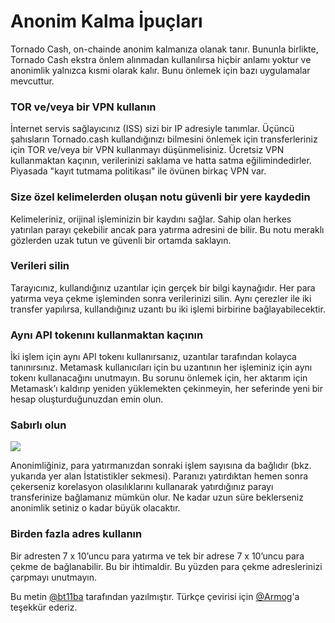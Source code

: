 # Anonim Kalma İpuçları

Tornado Cash, on-chainde anonim kalmanıza olanak tanır. Bununla birlikte, Tornado Cash ekstra önlem alınmadan kullanılırsa hiçbir anlamı yoktur ve anonimlik yalnızca kısmi olarak kalır. Bunu önlemek için bazı uygulamalar mevcuttur.

### TOR ve/veya bir VPN kullanın

İnternet servis sağlayıcınız (ISS) sizi bir IP adresiyle tanımlar. Üçüncü şahısların Tornado.cash kullandığınızı bilmesini önlemek için transferleriniz için TOR ve/veya bir VPN kullanmayı düşünmelisiniz. Ücretsiz VPN kullanmaktan kaçının, verilerinizi saklama ve hatta satma eğilimindedirler. Piyasada "kayıt tutmama politikası" ile övünen birkaç VPN var.

### Size özel kelimelerden oluşan notu güvenli bir yere kaydedin

Kelimeleriniz, orijinal işleminizin bir kaydını sağlar. Sahip olan herkes yatırılan parayı çekebilir ancak para yatırma adresini de bilir. Bu notu meraklı gözlerden uzak tutun ve güvenli bir ortamda saklayın.

### Verileri silin

Tarayıcınız, kullandığınız uzantılar için gerçek bir bilgi kaynağıdır. Her para yatırma veya çekme işleminden sonra verilerinizi silin. Aynı çerezler ile iki transfer yapılırsa, kullandığınız uzantı bu iki işlemi birbirine bağlayabilecektir.

### Aynı API tokenını kullanmaktan kaçının

İki işlem için aynı API tokenı kullanırsanız, uzantılar tarafından kolayca tanınırsınız. Metamask kullanıcıları için bu uzantının her işleminiz için aynı tokenı kullanacağını unutmayın. Bu sorunu önlemek için, her aktarım için Metamask’ı kaldırıp yeniden yüklemekten çekinmeyin, her seferinde yeni bir hesap oluşturduğunuzdan emin olun.

### Sabırlı olun

![](https://gblobscdn.gitbook.com/assets%2F-MXflGk4w5pDjjlmPCuF%2F-MgQVRqU6Ff6ypW\_Q-fV%2F-MgQW0ko2bOUYlnsuG0F%2Fozxj.png?alt=media\&token=1debad58-aa3c-4638-9d18-1636e87e3d0a)

Anonimliğiniz, para yatırmanızdan sonraki işlem sayısına da bağlıdır (bkz. yukarıda yer alan İstatistikler sekmesi). Paranızı yatırdıktan hemen sonra çekerseniz korelasyon olasılıklarını kullanarak yatırdığınız parayı transferinize bağlamanız mümkün olur. Ne kadar uzun süre beklerseniz anonimlik setiniz o kadar büyük olacaktır.

### Birden fazla adres kullanın

Bir adresten 7 x 10’uncu para yatırma ve tek bir adrese 7 x 10’uncu para çekme de bağlanabilir. Bu bir ihtimaldir. Bu yüzden para çekme adreslerinizi çarpmayı unutmayın.

Bu metin [@bt11ba](https://torn.community/u/bt11ba/) tarafından yazılmıştır.
Türkçe çevirisi için [@Armog](https://twitter.com/armogedd0n)'a teşekkür ederiz.
